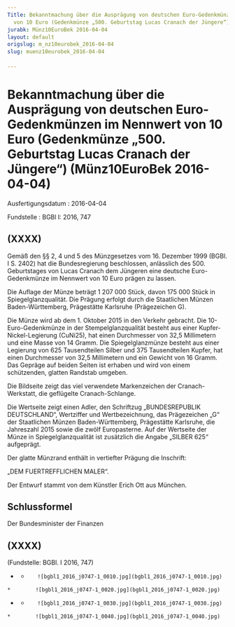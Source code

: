 ```yaml
---
Title: Bekanntmachung über die Ausprägung von deutschen Euro-Gedenkmünzen im Nennwert
  von 10 Euro (Gedenkmünze „500. Geburtstag Lucas Cranach der Jüngere“)
jurabk: Münz10EuroBek 2016-04-04
layout: default
origslug: m_nz10eurobek_2016-04-04
slug: muenz10eurobek_2016-04-04

---
```


# Bekanntmachung über die Ausprägung von deutschen Euro-Gedenkmünzen im Nennwert von 10 Euro (Gedenkmünze „500. Geburtstag Lucas Cranach der Jüngere“) (Münz10EuroBek 2016-04-04)

Ausfertigungsdatum
:   2016-04-04

Fundstelle
:   BGBl I: 2016, 747


## (XXXX)

Gemäß den §§ 2, 4 und 5 des Münzgesetzes vom 16. Dezember 1999 (BGBl. I S. 2402) hat die Bundesregierung beschlossen, anlässlich des 500. Geburtstages von Lucas Cranach dem Jüngeren eine deutsche Euro-Gedenkmünze im Nennwert von 10 Euro prägen zu lassen.

Die Auflage der Münze beträgt 1 207 000 Stück, davon 175 000 Stück in Spiegelglanzqualität. Die Prägung erfolgt durch die Staatlichen Münzen Baden-Württemberg, Prägestätte Karlsruhe (Prägezeichen G).

Die Münze wird ab dem 1. Oktober 2015 in den Verkehr gebracht. Die 10-Euro-Gedenkmünze in der Stempelglanzqualität besteht aus einer Kupfer-Nickel-Legierung (CuNi25), hat einen Durchmesser von 32,5 Millimetern und eine Masse von 14 Gramm. Die Spiegelglanzmünze besteht aus einer Legierung von 625 Tausendteilen Silber und 375 Tausendteilen Kupfer, hat einen Durchmesser von 32,5 Millimetern und ein Gewicht von 16 Gramm. Das Gepräge auf beiden Seiten ist erhaben und wird von einem schützenden, glatten Randstab umgeben.

Die Bildseite zeigt das viel verwendete Markenzeichen der Cranach-Werkstatt, die geflügelte Cranach-Schlange.

Die Wertseite zeigt einen Adler, den Schriftzug „BUNDESREPUBLIK DEUTSCHLAND“, Wertziffer und Wertbezeichnung, das Prägezeichen „G“ der Staatlichen Münzen Baden-Württemberg, Prägestätte Karlsruhe, die Jahreszahl 2015 sowie die zwölf Europasterne. Auf der Wertseite der Münze in Spiegelglanzqualität ist zusätzlich die Angabe „SILBER 625“ aufgeprägt.

Der glatte Münzrand enthält in vertiefter Prägung die Inschrift:

„DEM FUERTREFFLICHEN MALER“.

Der Entwurf stammt von dem Künstler Erich Ott aus München.


## Schlussformel

Der Bundesminister der Finanzen


## (XXXX)

(Fundstelle: BGBl. I 2016, 747)


*    *        ![bgbl1_2016_j0747-1_0010.jpg](bgbl1_2016_j0747-1_0010.jpg)
    *        ![bgbl1_2016_j0747-1_0020.jpg](bgbl1_2016_j0747-1_0020.jpg)

*    *        ![bgbl1_2016_j0747-1_0030.jpg](bgbl1_2016_j0747-1_0030.jpg)
    *        ![bgbl1_2016_j0747-1_0040.jpg](bgbl1_2016_j0747-1_0040.jpg)


